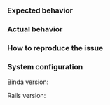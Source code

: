 ### Expected behavior

### Actual behavior

### How to reproduce the issue

### System configuration

Binda version:

Rails version:
